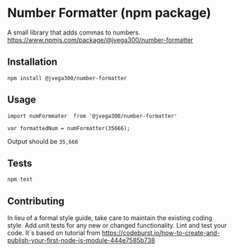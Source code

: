 Number Formatter (npm package)
=========

A small library that adds commas to numbers.
https://www.npmjs.com/package/@jvega300/number-formatter

## Installation

  `npm install @jvega300/number-formatter`

## Usage

    import numFormmater  from '@jvega300/number-formatter'
    
    var formattedNum = numFormatter(35666);
  
  
  Output should be `35,666`


## Tests

  `npm test`

## Contributing

In lieu of a formal style guide, take care to maintain the existing coding style. Add unit tests for any new or changed functionality. Lint and test your code.
It´s based on tutorial from https://codeburst.io/how-to-create-and-publish-your-first-node-js-module-444e7585b738

